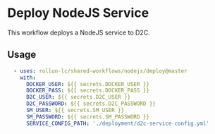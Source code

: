 # Deploy NodeJS Service

This workflow deploys a NodeJS service to D2C.

## Usage

```yaml
  - uses: rollun-lc/shared-workflows/nodejs/deploy@master
    with:
      DOCKER_USER: ${{ secrets.DOCKER_USER }}
      DOCKER_PASS: ${{ secrets.DOCKER_PASS }}
      D2C_USER: ${{ secrets.D2C_USER }}
      D2C_PASSWORD: ${{ secrets.D2C_PASSWORD }}
      SM_USER: ${{ secrets.SM_USER }}
      SM_PASSWORD: ${{ secrets.SM_PASSWORD }}
      SERVICE_CONFIG_PATH: './deployment/d2c-service-config.yml'
```